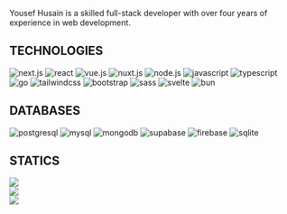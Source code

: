 Yousef Husain is a skilled full-stack developer with over four years of experience in web development.

## TECHNOLOGIES
![next.js](https://img.shields.io/badge/next.js-%23000000.svg?style=for-the-badge&logo=next.js&logoColor=white)
![react](https://img.shields.io/badge/react-%23007ACC.svg?style=for-the-badge&logo=react&logoColor=white)
![vue.js](https://img.shields.io/badge/vue.js-%234FC08D.svg?style=for-the-badge&logo=vue.js&logoColor=white)
![nuxt.js](https://img.shields.io/badge/nuxt.js-%2341b883.svg?style=for-the-badge&logo=nuxt.js&logoColor=white)
![node.js](https://img.shields.io/badge/node.js-%23339933.svg?style=for-the-badge&logo=node.js&logoColor=white)
![javascript](https://img.shields.io/badge/javascript-%23F7DF1E.svg?style=for-the-badge&logo=javascript&logoColor=black)
![typescript](https://img.shields.io/badge/typescript-%23007ACC.svg?style=for-the-badge&logo=typescript&logoColor=white)
![go](https://img.shields.io/badge/go-%2300ADD8.svg?style=for-the-badge&logo=go&logoColor=white)
![tailwindcss](https://img.shields.io/badge/tailwindcss-%230034ff.svg?style=for-the-badge&logo=tailwindcss&logoColor=white)
![bootstrap](https://img.shields.io/badge/bootstrap-%237952B3.svg?style=for-the-badge&logo=bootstrap&logoColor=white)
![sass](https://img.shields.io/badge/sass-%23CC6699.svg?style=for-the-badge&logo=sass&logoColor=white)
![svelte](https://img.shields.io/badge/svelte-%23ff3e00.svg?style=for-the-badge&logo=svelte&logoColor=white)
![bun](https://img.shields.io/badge/bun-%23000000.svg?style=for-the-badge&logo=bun&logoColor=white)

## DATABASES
![postgresql](https://img.shields.io/badge/postgresql-%23336791.svg?style=for-the-badge&logo=postgresql&logoColor=white)
![mysql](https://img.shields.io/badge/mysql-%234479A1.svg?style=for-the-badge&logo=mysql&logoColor=white)
![mongodb](https://img.shields.io/badge/mongodb-%2347A248.svg?style=for-the-badge&logo=mongodb&logoColor=white)
![supabase](https://img.shields.io/badge/supabase-%2301ff12.svg?style=for-the-badge&logo=supabase&logoColor=white)
![firebase](https://img.shields.io/badge/firebase-%23FFCA28.svg?style=for-the-badge&logo=firebase&logoColor=black)
![sqlite](https://img.shields.io/badge/sqlite-%23003B57.svg?style=for-the-badge&logo=sqlite&logoColor=white)

## STATICS
![](https://github-readme-stats.vercel.app/api?username=yousefhusein&theme=react&hide_border=false&include_all_commits=true&count_private=false)<br/>
![](https://github-readme-streak-stats.herokuapp.com/?user=yousefhusein&theme=react&hide_border=false)<br/>
![](https://github-readme-stats.vercel.app/api/top-langs/?username=yousefhusein&theme=react&hide_border=false&include_all_commits=true&count_private=false&layout=compact)
